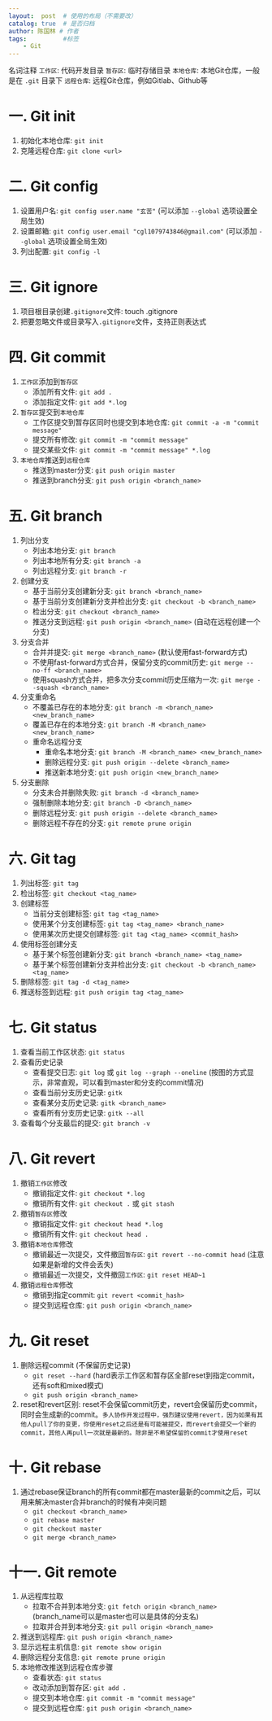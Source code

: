```yaml
---
layout:  post  # 使用的布局（不需要改）
catalog: true  # 是否归档
author: 陈国林 # 作者
tags:          #标签
    - Git
---
```


名词注释
`工作区`: 代码开发目录
`暂存区`: 临时存储目录
`本地仓库`: 本地Git仓库，一般是在 `.git` 目录下
`远程仓库`: 远程Git仓库，例如Gitlab、Github等

# 一. Git init
1. 初始化本地仓库: `git init`
2. 克隆远程仓库: `git clone <url>`

# 二. Git config
1. 设置用户名: `git config user.name "玄苦"`  (可以添加 `--global` 选项设置全局生效)
2. 设置邮箱: `git config user.email "cgl1079743846@gmail.com"` (可以添加 `--global` 选项设置全局生效)
3. 列出配置: `git config -l`

# 三. Git ignore
1. 项目根目录创建`.gitignore`文件: touch .gitignore
2. 把要忽略文件或目录写入`.gitignore`文件，支持正则表达式

# 四. Git commit
1. `工作区`添加到`暂存区`
    * 添加所有文件: `git add .`
    * 添加指定文件: `git add *.log`
2. `暂存区`提交到`本地仓库`
    * 工作区提交到暂存区同时也提交到本地仓库: `git commit -a -m "commit message"` 
    * 提交所有修改: `git commit -m "commit message"`
    * 提交某些文件: `git commit -m "commit message" *.log`
3. `本地仓库`推送到`远程仓库`
    * 推送到master分支: `git push origin master`
    * 推送到branch分支: `git push origin <branch_name>`

# 五. Git branch
1. 列出分支
    * 列出本地分支: `git branch`
    * 列出本地所有分支: `git branch -a`
    * 列出远程分支: `git branch -r`
2. 创建分支
    * 基于当前分支创建新分支: `git branch <branch_name>`
    * 基于当前分支创建新分支并检出分支: `git checkout -b <branch_name>`
    * 检出分支: `git checkout <branch_name>`
    * 推送分支到远程: `git push origin <branch_name>`  (自动在远程创建一个分支)
3. 分支合并
    * 合并并提交: `git merge <branch_name>`  (默认使用fast-forward方式)
    * 不使用fast-forward方式合并，保留分支的commit历史: `git merge --no-ff <branch_name>`
    * 使用squash方式合并，把多次分支commit历史压缩为一次: `git merge --squash <branch_name>`
4. 分支重命名
    * 不覆盖已存在的本地分支: `git branch -m <branch_name> <new_branch_name>`
    * 覆盖已存在的本地分支: `git branch -M <branch_name> <new_branch_name>`
    * 重命名远程分支
        * 重命名本地分支: `git branch -M <branch_name> <new_branch_name>`
        * 删除远程分支: `git push origin --delete <branch_name>`
        * 推送新本地分支: `git push origin <new_branch_name>`
5. 分支删除
    * 分支未合并删除失败: `git branch -d <branch_name>`
    * 强制删除本地分支: `git branch -D <branch_name>`
    * 删除远程分支: `git push origin --delete <branch_name>`
    * 删除远程不存在的分支: `git remote prune origin`

# 六. Git tag
1. 列出标签: `git tag`
2. 检出标签: `git checkout <tag_name>`
3. 创建标签
    * 当前分支创建标签: `git tag <tag_name>`
    * 使用某个分支创建标签: `git tag <tag_name> <branch_name>`
    * 使用某次历史提交创建标签: `git tag <tag_name> <commit_hash>`
4. 使用标签创建分支
    * 基于某个标签创建新分支: `git branch <branch_name> <tag_name>`
    * 基于某个标签创建新分支并检出分支: `git checkout -b <branch_name> <tag_name>`
5. 删除标签: `git tag -d <tag_name>`
6. 推送标签到远程: `git push origin tag <tag_name>`

# 七. Git status
1. 查看当前工作区状态: `git status`
2. 查看历史记录
    * 查看提交日志: `git log` 或 `git log --graph --oneline` (按图的方式显示，非常直观，可以看到master和分支的commit情况)
    * 查看当前分支历史记录: `gitk`
    * 查看某分支历史记录: `gitk <branch_name>`
    * 查看所有分支历史记录: `gitk --all`
3. 查看每个分支最后的提交: `git branch -v`

# 八. Git revert
1. 撤销`工作区`修改
    * 撤销指定文件: `git checkout *.log`
    * 撤销所有文件: `git checkout .` 或 `git stash`
2. 撤销`暂存区`修改
    * 撤销指定文件: `git checkout head *.log`
    * 撤销所有文件: `git checkout head .`
3. 撤销`本地仓库`修改
    * 撤销最近一次提交，文件撤回`暂存区`: `git revert --no-commit head`  (注意如果是新增的文件会丢失)
    * 撤销最近一次提交，文件撤回`工作区`: `git reset HEAD~1`
4. 撤销`远程仓库`修改
    * 撤销到指定commit: `git revert <commit_hash>`
    * 提交到远程仓库: `git push origin <branch_name>`
    
# 九. Git reset
1. 删除远程commit (不保留历史记录)
    * `git reset --hard` (hard表示工作区和暂存区全部reset到指定commit，还有soft和mixed模式)
    * `git push origin <branch_name>`
2. reset和revert区别: reset不会保留commit历史，revert会保留历史commit，同时会生成新的commit。`多人协作开发过程中，强烈建议使用revert，因为如果有其他人pull了你的变更，你使用reset之后还是有可能被提交，而revert会提交一个新的commit，其他人再pull一次就是最新的。除非是不希望保留的commit才使用reset`

# 十. Git rebase
1. 通过rebase保证branch的所有commit都在master最新的commit之后，可以用来解决master合并branch的时候有冲突问题
    * `git checkout <branch_name>`
    * `git rebase master`
    * `git checkout master`
    * `git merge <branch_name>`

# 十一. Git remote
1. 从远程库拉取
    * 拉取不合并到本地分支: `git fetch origin <branch_name>` (branch_name可以是master也可以是具体的分支名)
    * 拉取并合并到本地分支: `git pull origin <branch_name>`
2. 推送到远程库: `git push origin <branch_name>`
3. 显示远程主机信息: `git remote show origin`
4. 删除远程分支信息: `git remote prune origin`
5. 本地修改推送到远程仓库步骤
    * 查看状态: `git status`
    * 改动添加到暂存区: `git add .`
    * 提交到本地仓库: `git commit -m "commit message"`
    * 提交到远程仓库: `git push origin <branch_name>`


